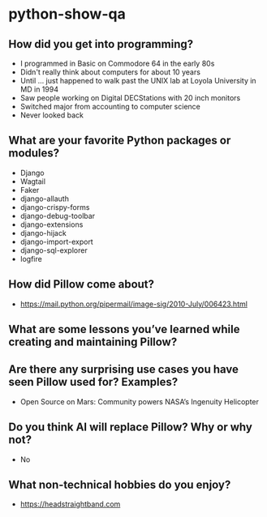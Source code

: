 # python-show-qa

## How did you get into programming?

- I programmed in Basic on Commodore 64 in the early 80s
- Didn't really think about computers for about 10 years
- Until … just happened to walk past the UNIX lab at Loyola University in MD in 1994
- Saw people working on Digital DECStations with 20 inch monitors
- Switched major from accounting to computer science
- Never looked back

## What are your favorite Python packages or modules?

- Django
- Wagtail
- Faker
- django-allauth
- django-crispy-forms
- django-debug-toolbar
- django-extensions
- django-hijack
- django-import-export
- django-sql-explorer
- logfire

## How did Pillow come about?

- https://mail.python.org/pipermail/image-sig/2010-July/006423.html

## What are some lessons you’ve learned while creating and maintaining Pillow?

## Are there any surprising use cases you have seen Pillow used for? Examples?

- Open Source on Mars: Community powers NASA’s Ingenuity Helicopter

## Do you think AI will replace Pillow? Why or why not?

- No

## What non-technical hobbies do you enjoy?

- https://headstraightband.com
